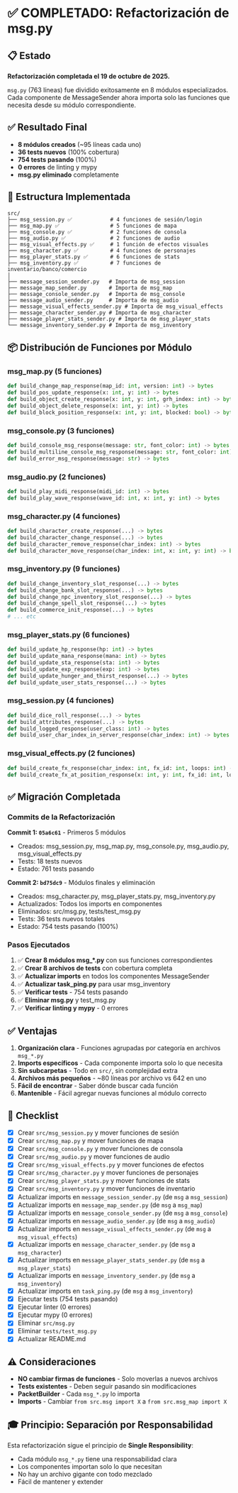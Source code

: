 # ✅ COMPLETADO: Refactorización de msg.py

## 📋 Estado

**Refactorización completada el 19 de octubre de 2025.**

`msg.py` (763 líneas) fue dividido exitosamente en 8 módulos especializados. Cada componente de MessageSender ahora importa solo las funciones que necesita desde su módulo correspondiente.

## ✅ Resultado Final

- **8 módulos creados** (~95 líneas cada uno)
- **36 tests nuevos** (100% cobertura)
- **754 tests pasando** (100%)
- **0 errores** de linting y mypy
- **msg.py eliminado** completamente

## 📁 Estructura Implementada

```
src/
├── msg_session.py ✅            # 4 funciones de sesión/login
├── msg_map.py ✅                # 5 funciones de mapa
├── msg_console.py ✅            # 2 funciones de consola
├── msg_audio.py ✅              # 2 funciones de audio
├── msg_visual_effects.py ✅     # 1 función de efectos visuales
├── msg_character.py ✅          # 4 funciones de personajes
├── msg_player_stats.py ✅       # 6 funciones de stats
├── msg_inventory.py ✅          # 7 funciones de inventario/banco/comercio
│
├── message_session_sender.py   # Importa de msg_session
├── message_map_sender.py       # Importa de msg_map
├── message_console_sender.py   # Importa de msg_console
├── message_audio_sender.py     # Importa de msg_audio
├── message_visual_effects_sender.py # Importa de msg_visual_effects
├── message_character_sender.py # Importa de msg_character
├── message_player_stats_sender.py # Importa de msg_player_stats
└── message_inventory_sender.py # Importa de msg_inventory
```

## 📦 Distribución de Funciones por Módulo

### msg_map.py (5 funciones)
```python
def build_change_map_response(map_id: int, version: int) -> bytes
def build_pos_update_response(x: int, y: int) -> bytes
def build_object_create_response(x: int, y: int, grh_index: int) -> bytes
def build_object_delete_response(x: int, y: int) -> bytes
def build_block_position_response(x: int, y: int, blocked: bool) -> bytes
```

### msg_console.py (3 funciones)
```python
def build_console_msg_response(message: str, font_color: int) -> bytes
def build_multiline_console_msg_response(message: str, font_color: int) -> bytes
def build_error_msg_response(message: str) -> bytes
```

### msg_audio.py (2 funciones)
```python
def build_play_midi_response(midi_id: int) -> bytes
def build_play_wave_response(wave_id: int, x: int, y: int) -> bytes
```

### msg_character.py (4 funciones)
```python
def build_character_create_response(...) -> bytes
def build_character_change_response(...) -> bytes
def build_character_remove_response(char_index: int) -> bytes
def build_character_move_response(char_index: int, x: int, y: int) -> bytes
```

### msg_inventory.py (9 funciones)
```python
def build_change_inventory_slot_response(...) -> bytes
def build_change_bank_slot_response(...) -> bytes
def build_change_npc_inventory_slot_response(...) -> bytes
def build_change_spell_slot_response(...) -> bytes
def build_commerce_init_response(...) -> bytes
# ... etc
```

### msg_player_stats.py (6 funciones)
```python
def build_update_hp_response(hp: int) -> bytes
def build_update_mana_response(mana: int) -> bytes
def build_update_sta_response(sta: int) -> bytes
def build_update_exp_response(exp: int) -> bytes
def build_update_hunger_and_thirst_response(...) -> bytes
def build_update_user_stats_response(...) -> bytes
```

### msg_session.py (4 funciones)
```python
def build_dice_roll_response(...) -> bytes
def build_attributes_response(...) -> bytes
def build_logged_response(user_class: int) -> bytes
def build_user_char_index_in_server_response(char_index: int) -> bytes
```

### msg_visual_effects.py (2 funciones)
```python
def build_create_fx_response(char_index: int, fx_id: int, loops: int) -> bytes
def build_create_fx_at_position_response(x: int, y: int, fx_id: int, loops: int) -> bytes
```

## ✅ Migración Completada

### Commits de la Refactorización

**Commit 1: `05a6c61`** - Primeros 5 módulos
- Creados: msg_session.py, msg_map.py, msg_console.py, msg_audio.py, msg_visual_effects.py
- Tests: 18 tests nuevos
- Estado: 761 tests pasando

**Commit 2: `bd75dc9`** - Módulos finales y eliminación
- Creados: msg_character.py, msg_player_stats.py, msg_inventory.py
- Actualizados: Todos los imports en componentes
- Eliminados: src/msg.py, tests/test_msg.py
- Tests: 36 tests nuevos totales
- Estado: 754 tests pasando (100%)

### Pasos Ejecutados

1. ✅ **Crear 8 módulos msg_*.py** con sus funciones correspondientes
2. ✅ **Crear 8 archivos de tests** con cobertura completa
3. ✅ **Actualizar imports** en todos los componentes MessageSender
4. ✅ **Actualizar task_ping.py** para usar msg_inventory
5. ✅ **Verificar tests** - 754 tests pasando
6. ✅ **Eliminar msg.py** y test_msg.py
7. ✅ **Verificar linting y mypy** - 0 errores

## ✅ Ventajas

1. **Organización clara** - Funciones agrupadas por categoría en archivos `msg_*.py`
2. **Imports específicos** - Cada componente importa solo lo que necesita
3. **Sin subcarpetas** - Todo en `src/`, sin complejidad extra
4. **Archivos más pequeños** - ~80 líneas por archivo vs 642 en uno
5. **Fácil de encontrar** - Saber dónde buscar cada función
6. **Mantenible** - Fácil agregar nuevas funciones al módulo correcto

## 📝 Checklist

- [x] Crear `src/msg_session.py` y mover funciones de sesión
- [x] Crear `src/msg_map.py` y mover funciones de mapa
- [x] Crear `src/msg_console.py` y mover funciones de consola
- [x] Crear `src/msg_audio.py` y mover funciones de audio
- [x] Crear `src/msg_visual_effects.py` y mover funciones de efectos
- [x] Crear `src/msg_character.py` y mover funciones de personajes
- [x] Crear `src/msg_player_stats.py` y mover funciones de stats
- [x] Crear `src/msg_inventory.py` y mover funciones de inventario
- [x] Actualizar imports en `message_session_sender.py` (de `msg` a `msg_session`)
- [x] Actualizar imports en `message_map_sender.py` (de `msg` a `msg_map`)
- [x] Actualizar imports en `message_console_sender.py` (de `msg` a `msg_console`)
- [x] Actualizar imports en `message_audio_sender.py` (de `msg` a `msg_audio`)
- [x] Actualizar imports en `message_visual_effects_sender.py` (de `msg` a `msg_visual_effects`)
- [x] Actualizar imports en `message_character_sender.py` (de `msg` a `msg_character`)
- [x] Actualizar imports en `message_player_stats_sender.py` (de `msg` a `msg_player_stats`)
- [x] Actualizar imports en `message_inventory_sender.py` (de `msg` a `msg_inventory`)
- [x] Actualizar imports en `task_ping.py` (de `msg` a `msg_inventory`)
- [x] Ejecutar tests (754 tests pasando)
- [x] Ejecutar linter (0 errores)
- [x] Ejecutar mypy (0 errores)
- [x] Eliminar `src/msg.py`
- [x] Eliminar `tests/test_msg.py`
- [x] Actualizar README.md

## ⚠️ Consideraciones

- **NO cambiar firmas de funciones** - Solo moverlas a nuevos archivos
- **Tests existentes** - Deben seguir pasando sin modificaciones
- **PacketBuilder** - Cada `msg_*.py` lo importa
- **Imports** - Cambiar `from src.msg import X` a `from src.msg_map import X`

## 🎓 Principio: Separación por Responsabilidad

Esta refactorización sigue el principio de **Single Responsibility**:
- Cada módulo `msg_*.py` tiene una responsabilidad clara
- Los componentes importan solo lo que necesitan
- No hay un archivo gigante con todo mezclado
- Fácil de mantener y extender
